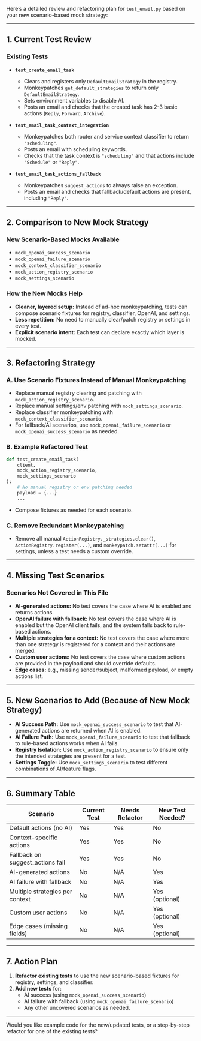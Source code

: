 Here’s a detailed review and refactoring plan for `test_email.py` based on your new scenario-based mock strategy:

---

## 1. **Current Test Review**

### **Existing Tests**

- **`test_create_email_task`**
  - Clears and registers only `DefaultEmailStrategy` in the registry.
  - Monkeypatches `get_default_strategies` to return only `DefaultEmailStrategy`.
  - Sets environment variables to disable AI.
  - Posts an email and checks that the created task has 2-3 basic actions (`Reply`, `Forward`, `Archive`).

- **`test_email_task_context_integration`**
  - Monkeypatches both router and service context classifier to return `"scheduling"`.
  - Posts an email with scheduling keywords.
  - Checks that the task context is `"scheduling"` and that actions include `"Schedule"` or `"Reply"`.

- **`test_email_task_actions_fallback`**
  - Monkeypatches `suggest_actions` to always raise an exception.
  - Posts an email and checks that fallback/default actions are present, including `"Reply"`.

---

## 2. **Comparison to New Mock Strategy**

### **New Scenario-Based Mocks Available**
- `mock_openai_success_scenario`
- `mock_openai_failure_scenario`
- `mock_context_classifier_scenario`
- `mock_action_registry_scenario`
- `mock_settings_scenario`

### **How the New Mocks Help**
- **Cleaner, layered setup:** Instead of ad-hoc monkeypatching, tests can compose scenario fixtures for registry, classifier, OpenAI, and settings.
- **Less repetition:** No need to manually clear/patch registry or settings in every test.
- **Explicit scenario intent:** Each test can declare exactly which layer is mocked.

---

## 3. **Refactoring Strategy**

### **A. Use Scenario Fixtures Instead of Manual Monkeypatching**
- Replace manual registry clearing and patching with `mock_action_registry_scenario`.
- Replace manual settings/env patching with `mock_settings_scenario`.
- Replace classifier monkeypatching with `mock_context_classifier_scenario`.
- For fallback/AI scenarios, use `mock_openai_failure_scenario` or `mock_openai_success_scenario` as needed.

### **B. Example Refactored Test**
```python
def test_create_email_task(
    client,
    mock_action_registry_scenario,
    mock_settings_scenario
):
    # No manual registry or env patching needed
    payload = {...}
    ...
```
- Compose fixtures as needed for each scenario.

### **C. Remove Redundant Monkeypatching**
- Remove all manual `ActionRegistry._strategies.clear()`, `ActionRegistry.register(...)`, and `monkeypatch.setattr(...)` for settings, unless a test needs a custom override.

---

## 4. **Missing Test Scenarios**

### **Scenarios Not Covered in This File**
- **AI-generated actions:** No test covers the case where AI is enabled and returns actions.
- **OpenAI failure with fallback:** No test covers the case where AI is enabled but the OpenAI client fails, and the system falls back to rule-based actions.
- **Multiple strategies for a context:** No test covers the case where more than one strategy is registered for a context and their actions are merged.
- **Custom user actions:** No test covers the case where custom actions are provided in the payload and should override defaults.
- **Edge cases:** e.g., missing sender/subject, malformed payload, or empty actions list.

---

## 5. **New Scenarios to Add (Because of New Mock Strategy)**

- **AI Success Path:** Use `mock_openai_success_scenario` to test that AI-generated actions are returned when AI is enabled.
- **AI Failure Path:** Use `mock_openai_failure_scenario` to test that fallback to rule-based actions works when AI fails.
- **Registry Isolation:** Use `mock_action_registry_scenario` to ensure only the intended strategies are present for a test.
- **Settings Toggle:** Use `mock_settings_scenario` to test different combinations of AI/feature flags.

---

## 6. **Summary Table**

| Scenario                        | Current Test | Needs Refactor | New Test Needed? |
|----------------------------------|--------------|---------------|------------------|
| Default actions (no AI)          | Yes          | Yes           | No               |
| Context-specific actions         | Yes          | Yes           | No               |
| Fallback on suggest_actions fail | Yes          | Yes           | No               |
| AI-generated actions             | No           | N/A           | Yes              |
| AI failure with fallback         | No           | N/A           | Yes              |
| Multiple strategies per context  | No           | N/A           | Yes (optional)   |
| Custom user actions              | No           | N/A           | Yes (optional)   |
| Edge cases (missing fields)      | No           | N/A           | Yes (optional)   |

---

## 7. **Action Plan**

1. **Refactor existing tests** to use the new scenario-based fixtures for registry, settings, and classifier.
2. **Add new tests** for:
   - AI success (using `mock_openai_success_scenario`)
   - AI failure with fallback (using `mock_openai_failure_scenario`)
   - Any other uncovered scenarios as needed.

---

Would you like example code for the new/updated tests, or a step-by-step refactor for one of the existing tests?
